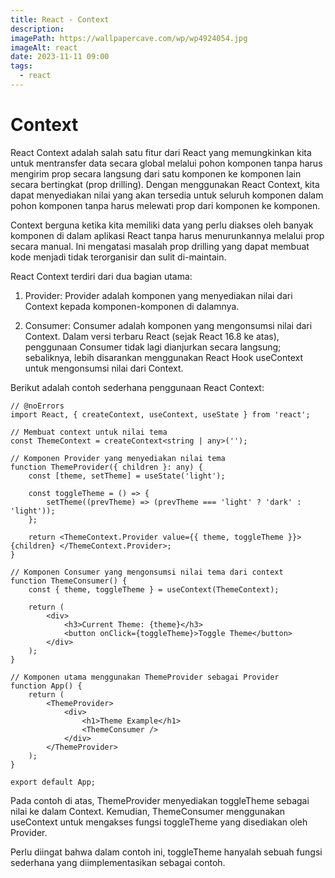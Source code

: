 ```yaml
---
title: React - Context
description:
imagePath: https://wallpapercave.com/wp/wp4924054.jpg
imageAlt: react
date: 2023-11-11 09:00
tags:
  - react
---
```


# Context

React Context adalah salah satu fitur dari React yang memungkinkan kita untuk mentransfer data secara global melalui pohon komponen tanpa harus mengirim prop secara langsung dari satu komponen ke komponen lain secara bertingkat (prop drilling). Dengan menggunakan React Context, kita dapat menyediakan nilai yang akan tersedia untuk seluruh komponen dalam pohon komponen tanpa harus melewati prop dari komponen ke komponen.

Context berguna ketika kita memiliki data yang perlu diakses oleh banyak komponen di dalam aplikasi React tanpa harus menurunkannya melalui prop secara manual. Ini mengatasi masalah prop drilling yang dapat membuat kode menjadi tidak terorganisir dan sulit di-maintain.

React Context terdiri dari dua bagian utama:

1. Provider: Provider adalah komponen yang menyediakan nilai dari Context kepada komponen-komponen di dalamnya.

2. Consumer: Consumer adalah komponen yang mengonsumsi nilai dari Context. Dalam versi terbaru React (sejak React 16.8 ke atas), penggunaan Consumer tidak lagi dianjurkan secara langsung; sebaliknya, lebih disarankan menggunakan React Hook useContext untuk mengonsumsi nilai dari Context.

Berikut adalah contoh sederhana penggunaan React Context:

```tsx
// @noErrors
import React, { createContext, useContext, useState } from 'react';

// Membuat context untuk nilai tema
const ThemeContext = createContext<string | any>('');

// Komponen Provider yang menyediakan nilai tema
function ThemeProvider({ children }: any) {
	const [theme, setTheme] = useState('light');

	const toggleTheme = () => {
		setTheme((prevTheme) => (prevTheme === 'light' ? 'dark' : 'light'));
	};

	return <ThemeContext.Provider value={{ theme, toggleTheme }}> {children} </ThemeContext.Provider>;
}

// Komponen Consumer yang mengonsumsi nilai tema dari context
function ThemeConsumer() {
	const { theme, toggleTheme } = useContext(ThemeContext);

	return (
		<div>
			<h3>Current Theme: {theme}</h3>
			<button onClick={toggleTheme}>Toggle Theme</button>
		</div>
	);
}

// Komponen utama menggunakan ThemeProvider sebagai Provider
function App() {
	return (
		<ThemeProvider>
			<div>
				<h1>Theme Example</h1>
				<ThemeConsumer />
			</div>
		</ThemeProvider>
	);
}

export default App;
```

Pada contoh di atas, ThemeProvider menyediakan toggleTheme sebagai nilai ke dalam Context. Kemudian, ThemeConsumer menggunakan useContext untuk mengakses fungsi toggleTheme yang disediakan oleh Provider.

Perlu diingat bahwa dalam contoh ini, toggleTheme hanyalah sebuah fungsi sederhana yang diimplementasikan sebagai contoh.
